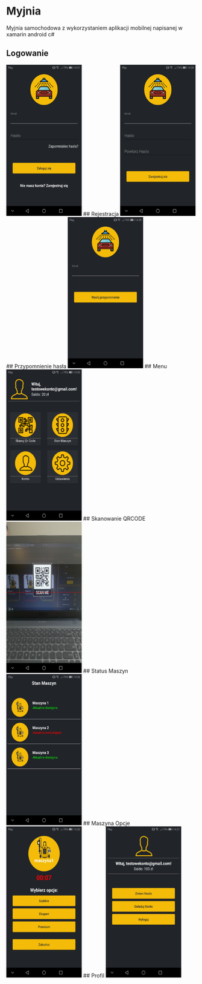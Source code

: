# Myjnia
Myjnia samochodowa z wykorzystaniem aplikacji mobilnej napisanej w xamarin android c#
## Logowanie
<img src="https://github.com/MrAdex77/Myjnia/blob/master/Screenshots/Login.jpg"  width="200" height="400" />
## Rejestracja
<img src="https://github.com/MrAdex77/Myjnia/blob/master/Screenshots/Register.jpg"  width="200" height="400" />
## Przypomnienie hasła
<img src="https://github.com/MrAdex77/Myjnia/blob/master/Screenshots/RemaindPassword.jpg"  width="200" height="400" />
## Menu
<img src="https://github.com/MrAdex77/Myjnia/blob/master/Screenshots/Menu.jpg"  width="200" height="400" />
## Skanowanie QRCODE
<img src="https://github.com/MrAdex77/Myjnia/blob/master/Screenshots/QrCodeScanning.jpg"  width="200" height="400" />
## Status Maszyn
<img src="https://github.com/MrAdex77/Myjnia/blob/master/Screenshots/MachinesStatus.jpg"  width="200" height="400" />
## Maszyna Opcje
<img src="https://github.com/MrAdex77/Myjnia/blob/master/Screenshots/MachineOptions.jpg"  width="200" height="400" />
## Profil
<img src="https://github.com/MrAdex77/Myjnia/blob/master/Screenshots/Profile.jpg"  width="200" height="400" />

